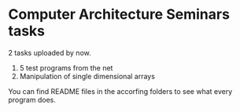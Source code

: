 # Computer Architecture Seminars tasks

2 tasks uploaded by now.

1.  5 test programs from the net
2.  Manipulation of single dimensional arrays

You can find README files in the accorfing folders to see what every program does. 
